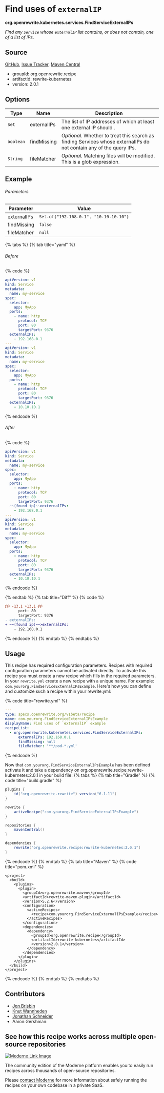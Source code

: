 # Find uses of `externalIP`

**org.openrewrite.kubernetes.services.FindServiceExternalIPs**

_Find any `Service` whose `externalIP` list contains, or does not contain, one of a list of IPs._

## Source

[GitHub](https://github.com/openrewrite/rewrite-kubernetes/blob/main/src/main/java/org/openrewrite/kubernetes/services/FindServiceExternalIPs.java), [Issue Tracker](https://github.com/openrewrite/rewrite-kubernetes/issues), [Maven Central](https://central.sonatype.com/artifact/org.openrewrite.recipe/rewrite-kubernetes/2.0.1/jar)

* groupId: org.openrewrite.recipe
* artifactId: rewrite-kubernetes
* version: 2.0.1

## Options

| Type | Name | Description |
| -- | -- | -- |
| `Set` | externalIPs | The list of IP addresses of which at least one external IP should . |
| `boolean` | findMissing | *Optional*. Whether to treat this search as finding Services whose externalIPs do not contain any of the query IPs. |
| `String` | fileMatcher | *Optional*. Matching files will be modified. This is a glob expression. |

## Example

###### Parameters
| Parameter | Value |
| -- | -- |
|externalIPs|`Set.of("192.168.0.1", "10.10.10.10")`|
|findMissing|`false`|
|fileMatcher|`null`|


{% tabs %}
{% tab title="yaml" %}

###### Before
{% code %}
```yaml
apiVersion: v1
kind: Service
metadata:
  name: my-service
spec:
  selector:
    app: MyApp
  ports:
    - name: http
      protocol: TCP
      port: 80
      targetPort: 9376
  externalIPs:
    - 192.168.0.1
---
apiVersion: v1
kind: Service
metadata:
  name: my-service
spec:
  selector:
    app: MyApp
  ports:
    - name: http
      protocol: TCP
      port: 80
      targetPort: 9376
  externalIPs:
    - 10.10.10.1
```
{% endcode %}

###### After
{% code %}
```yaml
apiVersion: v1
kind: Service
metadata:
  name: my-service
spec:
  selector:
    app: MyApp
  ports:
    - name: http
      protocol: TCP
      port: 80
      targetPort: 9376
  ~~(found ip)~~>externalIPs:
    - 192.168.0.1
---
apiVersion: v1
kind: Service
metadata:
  name: my-service
spec:
  selector:
    app: MyApp
  ports:
    - name: http
      protocol: TCP
      port: 80
      targetPort: 9376
  externalIPs:
    - 10.10.10.1
```
{% endcode %}

{% endtab %}
{% tab title="Diff" %}
{% code %}
```diff
@@ -13,1 +13,1 @@
      port: 80
      targetPort: 9376
- externalIPs:
+ ~~(found ip)~~>externalIPs:
    - 192.168.0.1
```
{% endcode %}
{% endtab %}
{% endtabs %}


## Usage

This recipe has required configuration parameters. Recipes with required configuration parameters cannot be activated directly. To activate this recipe you must create a new recipe which fills in the required parameters. In your `rewrite.yml` create a new recipe with a unique name. For example: `com.yourorg.FindServiceExternalIPsExample`.
Here's how you can define and customize such a recipe within your rewrite.yml:

{% code title="rewrite.yml" %}
```yaml
---
type: specs.openrewrite.org/v1beta/recipe
name: com.yourorg.FindServiceExternalIPsExample
displayName: Find uses of `externalIP` example
recipeList:
  - org.openrewrite.kubernetes.services.FindServiceExternalIPs:
      externalIPs: 192.168.0.1
      findMissing: null
      fileMatcher: '**/pod-*.yml'
```
{% endcode %}

Now that `com.yourorg.FindServiceExternalIPsExample` has been defined activate it and take a dependency on org.openrewrite.recipe:rewrite-kubernetes:2.0.1 in your build file:
{% tabs %}
{% tab title="Gradle" %}
{% code title="build.gradle" %}
```groovy
plugins {
    id("org.openrewrite.rewrite") version("6.1.11")
}

rewrite {
    activeRecipe("com.yourorg.FindServiceExternalIPsExample")
}

repositories {
    mavenCentral()
}

dependencies {
    rewrite("org.openrewrite.recipe:rewrite-kubernetes:2.0.1")
}
```
{% endcode %}
{% endtab %}
{% tab title="Maven" %}
{% code title="pom.xml" %}
```markup
<project>
  <build>
    <plugins>
      <plugin>
        <groupId>org.openrewrite.maven</groupId>
        <artifactId>rewrite-maven-plugin</artifactId>
        <version>5.2.6</version>
        <configuration>
          <activeRecipes>
            <recipe>com.yourorg.FindServiceExternalIPsExample</recipe>
          </activeRecipes>
        </configuration>
        <dependencies>
          <dependency>
            <groupId>org.openrewrite.recipe</groupId>
            <artifactId>rewrite-kubernetes</artifactId>
            <version>2.0.1</version>
          </dependency>
        </dependencies>
      </plugin>
    </plugins>
  </build>
</project>
```
{% endcode %}
{% endtab %}
{% endtabs %}

## Contributors
* [Jon Brisbin](mailto:jon@jbrisbin.com)
* [Knut Wannheden](mailto:knut.wannheden@gmail.com)
* [Jonathan Schneider](mailto:jkschneider@gmail.com)
* Aaron Gershman


## See how this recipe works across multiple open-source repositories

[![Moderne Link Image](/.gitbook/assets/ModerneRecipeButton.png)](https://app.moderne.io/recipes/org.openrewrite.kubernetes.services.FindServiceExternalIPs)

The community edition of the Moderne platform enables you to easily run recipes across thousands of open-source repositories.

Please [contact Moderne](https://moderne.io/product) for more information about safely running the recipes on your own codebase in a private SaaS.
